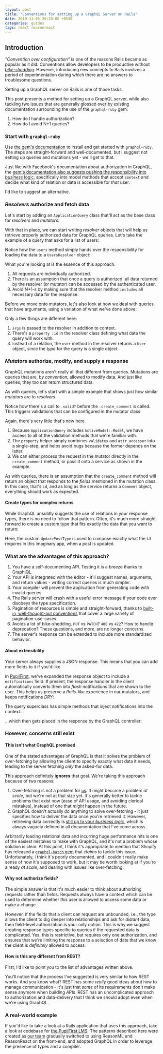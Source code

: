 ```yaml
---
layout: post
title: "Conventions for setting up a GraphQL Server on Rails"
date: 2019-11-05 20:20:00 +0530
categories: guides
tags: react reasonreact
---
```


## Introduction

_"Convention over configuration"_ is one of the reasons Rails became as popular as it did. Conventions allow developers to be productive without [_bike-shedding_](https://en.wiktionary.org/wiki/bikeshedding). However, introducing new concepts to Rails involves a period of experimentation during which there are no answers to troublesome questions.

Setting up a GraphQL server on Rails is one of those tasks.

This post presents a method for setting up a GraphQL server, while also tackling two issues that are generally glossed over by existing documentation surrounding the use of the `graphql-ruby` gem:

1. How do I handle authorization?
2. How do I avoid N+1 queries?

### Start with `graphql-ruby`

Use [the gem's documentation](https://graphql-ruby.org/getting_started) to install and get started with `graphql-ruby`. The steps are straight-forward and well-documented, but I suggest not setting up queries and mutations yet - we'll get to that.

Just like with Facebook's documentation about authorization in GraphQL, the [gem's documentation also suggests pushing the responsibility into _business_ logic](https://graphql-ruby.org/authorization/overview.html#authorization-in-your-business-logic), specifically into model methods that accept `context` and decide what kind of relation or data is accessible for _that_ user.

I'd like to suggest an alternative.

### _Resolvers_ authorize and fetch data

Let's start by adding an `ApplicationQuery` class that'll act as the base class for _resolvers_ and _mutators_:

<script src="https://gist.github.com/harigopal/2270db1662f697fbbf8fd3303aca2029.js"></script>

With that in place, we can start writing _resolver_ objects that will help us retrieve properly authorized data for GraphQL queries. Let's take the example of a query that asks for a list of users:

<script src="https://gist.github.com/harigopal/124000d16b0188d283c6ed92763b1f4e.js"></script>

Notice how the `users` method simply hands over the responsibility for loading the data to a `UsersResolver` object:

<script src="https://gist.github.com/harigopal/d498086083b1db7180e407b43dbf7193.js"></script>

What you're looking at is the essence of this approach.

1. All requests are individually authorized.
2. There is an assumption that once a query is authorized, all data returned by the resolver (or mutator) can be accessed by the authenticated user.
3. Avoid N+1-s by making sure that the resolver method `includes` all necessary data for the response.

Before we move onto mutators, let's also look at how we deal with queries that have arguments, using a variation of what we've done above:

<script src="https://gist.github.com/harigopal/d189b80d9d62acdde4bb6e4f8bd4d364.js"></script>

Only a few things are different here:

1. `args` is passed to the resolver in addition to context.
2. There's a `property :id` in the resolver class defining what data the query will work with.
3. Instead of a relation, the `user` method in the resolver returns a `User` object, since the _type_ for the query is a single object.

### _Mutators_ authorize, modify, and supply a response

GraphQL mutations aren't really all that different from queries. Mutations are queries that are, _by convention_, allowed to modify data. And just like queries, they too can return structured data.

As with queries, let's start with a simple example that shows just how similar _mutators_ are to _resolvers_.

<script src="https://gist.github.com/harigopal/da0fe5301af5027e84ec0f0f9a5c83dc.js"></script>

Notice how there's a call to `.valid?` before the `.create_comment` is called. This triggers validations that can be configured in the mutator class:

<script src="https://gist.github.com/harigopal/d64f6273011582b657af7a8a0bc30797.js"></script>

Again, there's very little that's new here.

1. Because `ApplicationQuery` includes `ActiveModel::Model`, we have access to all of the validation methods that we're familiar with.
2. The `property` helper simply combines `validates` and `attr_accessor` into a single-step, and helps avoid bugs because the former depends on the latter.
2. We can either process the request in the mutator directly in the `create_comment` method, or pass it onto a service as shown in the example.

As with queries, there is an assumption that the `create_comment` method will return an object that responds to the _fields_ mentioned in the mutation class. In this case, that's `id`, and as long as the service returns a `Comment` object, everything should work as expected.

#### Create types for complex returns

While GraphQL unsubtly suggests the use of relations in your response types, there is no need to follow that pattern. Often, it's much more straight-forward to create a custom type that fits exactly the data that you want to return:

<script src="https://gist.github.com/harigopal/caba32c4f40f70c6ff8204def6281602.js"></script>

Here, the custom `UpdatePostType` is used to compose exactly what the UI requires in this imaginary app, when a post is updated.

### What are the advantages of this approach?

1. You have a self-documenting API. Testing it is a breeze thanks to GraphiQL.
2. Your API is integrated with the editor - it'll suggest names, arguments, and return values - writing correct queries is much simpler.
3. Your compiler will prevent the application from generating code with invalid queries.
4. The Rails server will crash with a useful error message if your code ever disobeys the type specification.
5. Pagination of resources is simple and straight-forward, thanks to [built-in, well-thought-out conventions](https://graphql-ruby.org/relay/connections.html) that cover a large variety of pagination-use-cases.
6. Avoids a lot of bike-shedding. `PUT` vs `PATCH`? `400` vs `422`? How to handle deprecation? These questions, and more, are no longer concerns.
7. The server's response can be extended to include more standardized behavior.

#### About extensibility

Your server always supplies a JSON response. This means that you can add more fields to it if you'd like.

In [PupilFirst](https://www.pupilfirst.com), we've expanded the response object to include a `notifications` field. If present, the response handler in the client automatically converts them into _flash_ notifications that are shown to the user. This helps us preserve a _Rails-like_ experience in our mutators, and keeps notifications _DRY_:

<script src="https://gist.github.com/harigopal/0b208181f942adb7cc5beccbfdd5531a.js"></script>

The query superclass has simple methods that inject notifications into the context...

<script src="https://gist.github.com/harigopal/0b480036b4a5213077c538f49f19f87b.js"></script>

...which then gets placed in the response by the GraphQL controller:

<script src="https://gist.github.com/harigopal/675ef7e93ac142cef4a9d7bc1038b091.js"></script>

### However, concerns still exist

#### This isn't what GraphQL promised

One of the stated advantages of GraphQL is that it solves the problem of over-fetching by allowing the client to specify exactly what data it needs, leading to the server fetching _only_ the asked-for data.

This approach definitely **ignores** that goal. We're taking this approach because of two reasons:

1. Over-fetching is not a problem for [us](https://www.pupilfirst.com). It might become a problem _at scale_, but we're not at that size yet. It's generally better to tackle problems that exist now (ease of API usage, and avoiding clerical mistakes), instead of one that _might_ happen in the future.
2. GraphQL doesn't actually _do_ anything to solve over-fetching - it just specifies how to deliver the data once you're retrieved it. However, retrieving data correctly is [still up to your _business logic_](https://graphql.org/learn/thinking-in-graphs/#business-logic-layer), which is always vaguely defined in all documentation that I've come across.

Arbitrarily loading relational data and incurring huge performance hits is one of the easiest mistakes to make with GraphQL, and it's not a problem whose solution is clear. At this point, I think it's appropriate to mention that Shopify has released a [`graphql-batch` gem](#) that _claims_ to tackle this issue. Unfortunately, I think it's poorly documented, and I couldn't really make sense of how it's supposed to work, but it may be worth looking at if you're already _at scale_, and dealing with issues like over-fetching.

#### Why not authorize fields?

The simple answer is that it's much easier to think about authorizing requests rather than fields. Requests always have a context which can be used to determine whether _this_ user is allowed to access some data or make a change.

However, if the fields that a client can request are unbounded, i.e., the type allows the client to dig deeper into relationships and ask for _distant_ data, then field-level authorization is your only option. This is why we suggest creating response types specific to queries if the requested data is complicated. Yes, this is restrictive, but requires only one authorization, and ensures that we're limiting the response to a selection of data that we know the client is _definitely_ allowed to access.

#### How is this any different from REST?

First, I'd like to point you to the list of advantages written above.

You'll notice that the process I've suggested is very similar to how REST works. And you know what? REST has some _really_ good ideas about how to manage communication - it's just that _some_ of its requirements don't make sense anymore when building APIs. REST has an uncomplicated approach to authorization and data-delivery that I think we should adopt even when we're using GraphQL.

### A real-world example

If you'd like to take a look at a Rails application that uses this approach, take a look at codebase for [the PupilFirst LMS](https://github.com/SVdotCO/pupilfirst). The patterns described here were created as [our team](https://www.sv.co) gradually switched to using ReasonML and ReasonReact on the front-end, and adopted GraphQL in order to leverage the presence of types and a compiler.
